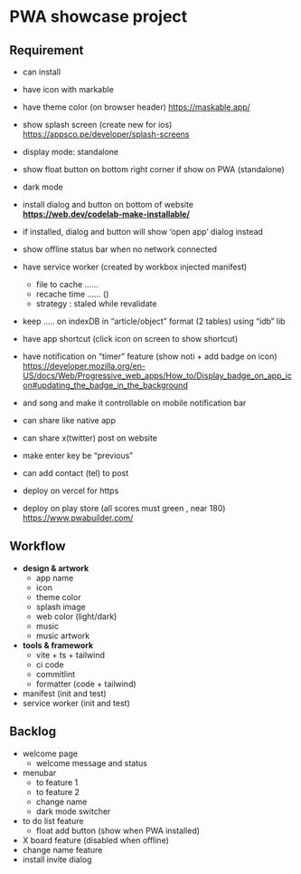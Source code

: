 # PWA showcase project

## Requirement

- can install
- have icon with markable
- have theme color (on browser header) <https://maskable.app/>
- show splash screen (create new for ios) <https://appsco.pe/developer/splash-screens>
- display mode: standalone
- show float button on bottom right corner if show on PWA (standalone)
- dark mode
- install dialog and button on bottom of website **<https://web.dev/codelab-make-installable/>**
- if installed, dialog and button will show ‘open app’ dialog instead
- show offline status bar when no network connected
- have service worker (created by workbox injected manifest)
  - file to cache ……
  - recache time …… ()
  - strategy : staled while revalidate
- keep ….. on indexDB in “article/object” format (2 tables) using “idb”  lib
- have app shortcut (click icon on screen to show shortcut)
- have notification on “timer” feature (show noti + add badge on icon) <https://developer.mozilla.org/en-US/docs/Web/Progressive_web_apps/How_to/Display_badge_on_app_icon#updating_the_badge_in_the_background>
- and song and make it controllable on mobile notification bar
- can share like native app
- can share x(twitter) post on website
- make enter key be “previous”
- can add contact (tel) to post

- deploy on vercel for https
- deploy on play store (all scores must green , near 180) <https://www.pwabuilder.com/>

## Workflow

- **design & artwork**
  - app name
  - icon
  - theme color
  - splash image
  - web color (light/dark)
  - music
  - music artwork
- **tools & framework**
  - vite + ts + tailwind
  - ci code
  - commitlint
  - formatter (code +  tailwind)
- manifest (init and test)
- service worker (init and test)

## Backlog

- welcome page
  - welcome message and status
- menubar
  - to feature 1
  - to feature 2
  - change name
  - dark mode switcher
- to do list feature
  - float add button (show when PWA installed)
- X board feature (disabled when offline)
- change name feature
- install invite dialog
